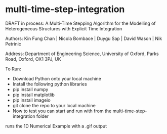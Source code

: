 # multi-time-step-integration

DRAFT in process: 
A Multi-Time Stepping Algorithm for the Modelling of Heterogeneous Structures with Explicit Time Integration

Authors:
Kin Fung Chan | Nicola Bombace | Duygu Sap | David Wason | Nik Petrinic

Address:
Department of Engineering Science,
University of Oxford, Parks Road, Oxford,
OX1 3PJ, UK

To Run:
- Download Python onto your local machine
- Install the following python libraries
- pip install numpy
- pip install matplotlib
- pip install imageio
- git clone the repo to your local machine
- Now to test you can start and run with <python SimpleIntegrator.py> from the multi-time-step-integration folder

<python MultiTimeStepIntegration.py> runs the 1D Numerical Example with a .gif output
